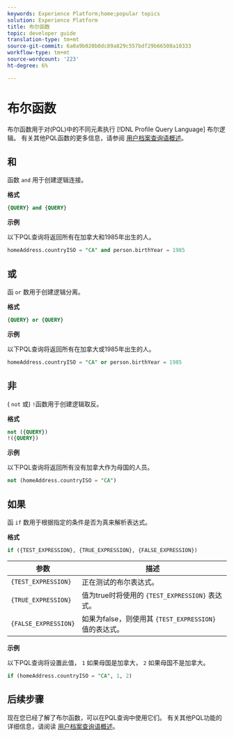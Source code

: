 ```yaml
---
keywords: Experience Platform;home;popular topics
solution: Experience Platform
title: 布尔函数
topic: developer guide
translation-type: tm+mt
source-git-commit: 6a0a9b020b0dc89a829c557bdf29b66508a10333
workflow-type: tm+mt
source-wordcount: '223'
ht-degree: 6%

---
```



# 布尔函数

布尔函数用于对(PQL)中的不同元素执行 [!DNL Profile Query Language] 布尔逻辑。  有关其他PQL函数的更多信息，请参阅 [用户档案查询语概述](./overview.md)。

## 和

函数 `and` 用于创建逻辑连接。

**格式**

```sql
{QUERY} and {QUERY}
```

**示例**

以下PQL查询将返回所有在加拿大和1985年出生的人。

```sql
homeAddress.countryISO = "CA" and person.birthYear = 1985
```

## 或

函 `or` 数用于创建逻辑分离。

**格式**

```sql
{QUERY} or {QUERY}
```

**示例**

以下PQL查询将返回所有在加拿大或1985年出生的人。

```sql
homeAddress.countryISO = "CA" or person.birthYear = 1985
```

## 非

( `not` 或) `!`函数用于创建逻辑取反。

**格式**

```sql
not ({QUERY})
!({QUERY})
```

**示例**

以下PQL查询将返回所有没有加拿大作为母国的人员。

```sql
not (homeAddress.countryISO = "CA")
```

## 如果

函 `if` 数用于根据指定的条件是否为真来解析表达式。

**格式**

```sql
if ({TEST_EXPRESSION}, {TRUE_EXPRESSION}, {FALSE_EXPRESSION})
```

| 参数 | 描述 |
| --------- | ----------- |
| `{TEST_EXPRESSION}` | 正在测试的布尔表达式。 |
| `{TRUE_EXPRESSION}` | 值为true时将使用的 `{TEST_EXPRESSION}` 表达式。 |
| `{FALSE_EXPRESSION}` | 如果为false，则使用其 `{TEST_EXPRESSION}` 值的表达式。 |

**示例**

以下PQL查询将设置此值， `1` 如果母国是加拿大， `2` 如果母国不是加拿大。

```sql
if (homeAddress.countryISO = "CA", 1, 2)
```

## 后续步骤

现在您已经了解了布尔函数，可以在PQL查询中使用它们。 有关其他PQL功能的详细信息，请阅读 [用户档案查询语概述](./overview.md)。
